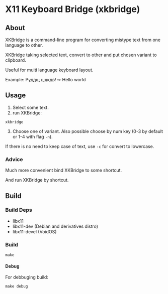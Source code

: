 # X11 Keyboard Bridge (xkbridge)
## About

XKBridge is a command-line program for converting mistype text from one language to other.

XKBridge taking selected text, convert to other and put chosen variant to clipboard.

Useful for multi language keyboard layout.

Example: Руддщ цщкдв! ⇨ Hello world

## Usage

1. Select some text.
2. run XKBridge:
```shell
xkbridge
```
3. Choose one of variant. Also possible choose by num key (0-3 by default or 1-4 with flag `-n`).

If there is no need to keep case of text, use `-c` for convert to lowercase.

### Advice

Much more convenient bind XKBridge to some shortcut.

And run XKBridge by shortcut.

## Build

### Build Deps
 - libx11
 - libx11-dev (Debian and derivatives distro)
 - libx11-devel (VoidOS)

### Build

```shell
make
```

#### Debug
For debbuging build:
```shell
make debug
```
